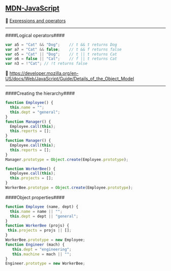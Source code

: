 ## [MDN-JavaScript](https://developer.mozilla.org/en-US/docs/Web/JavaScript)

📝 [Expressions and operators](https://developer.mozilla.org/en-US/docs/Web/JavaScript/Guide/Expressions_and_Operators)
- - -
####Logical operators####
```js
var a5 = "Cat" && "Dog";    // t && t returns Dog
var a7 = "Cat" && false;    // t && f returns false
var o5 = "Cat" || "Dog";    // t || t returns Cat
var o6 = false || "Cat";    // f || t returns Cat
var n3 = !"Cat"; // !t returns false
```
📝 https://developer.mozilla.org/en-US/docs/Web/JavaScript/Guide/Details_of_the_Object_Model
- - -
####Creating the hierarchy####
```js
function Employee() {
  this.name = "";
  this.dept = "general";
}
function Manager() {
  Employee.call(this);
  this.reports = [];
}
function Manager() {
  Employee.call(this);
  this.reports = [];
}
Manager.prototype = Object.create(Employee.prototype);

function WorkerBee() {
  Employee.call(this);
  this.projects = [];
}
WorkerBee.prototype = Object.create(Employee.prototype);
```
####Object properties####
```js
function Employee (name, dept) {
  this.name = name || "";
  this.dept = dept || "general";
}
function WorkerBee (projs) {
 this.projects = projs || [];
}
WorkerBee.prototype = new Employee;
function Engineer (mach) {
   this.dept = "engineering";
   this.machine = mach || "";
}
Engineer.prototype = new WorkerBee;
```
